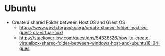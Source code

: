 # Ubuntu
- Create a shared Folder between Host OS and Guest OS
  + https://www.geeksforgeeks.org/create-shared-folder-host-os-guest-os-virtual-box/
  + https://stackoverflow.com/questions/54336626/how-to-create-virtualbox-shared-folder-between-windows-host-and-ubuntu18-04-gues
